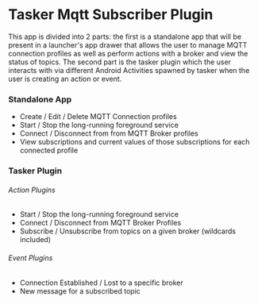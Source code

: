 # Tasker Mqtt Subscriber Plugin
This app is divided into 2 parts: the first is a standalone app that will be present in a launcher's app drawer that allows the user to manage MQTT connection profiles as well as perform actions with a broker and view the status of topics.  The second part is the tasker plugin which the user interacts with via different Android Activities spawned by tasker when the user is creating an action or event.

### Standalone App
* Create / Edit / Delete MQTT Connection profiles 
* Start / Stop the long-running foreground service
* Connect / Disconnect from from MQTT Broker profiles
* View subscriptions and current values of those subscriptions for each connected profile
### Tasker Plugin
###### Action Plugins
* Start / Stop the long-running foreground service
* Connect / Disconnect from MQTT Broker Profiles
* Subscribe / Unsubscribe from topics on a given broker (wildcards included)
###### Event Plugins
* Connection Established / Lost to a specific broker
* New message for a subscribed topic

